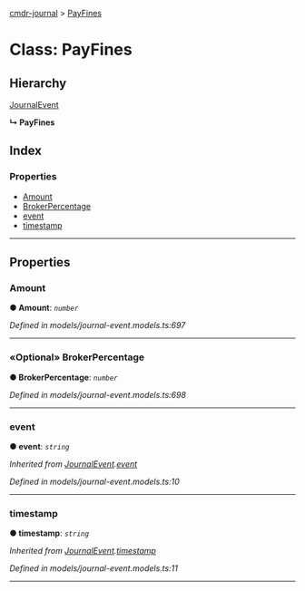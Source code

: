 [cmdr-journal](../README.md) > [PayFines](../classes/payfines.md)



# Class: PayFines

## Hierarchy


 [JournalEvent](journalevent.md)

**↳ PayFines**







## Index

### Properties

* [Amount](payfines.md#amount)
* [BrokerPercentage](payfines.md#brokerpercentage)
* [event](payfines.md#event)
* [timestamp](payfines.md#timestamp)



---
## Properties
<a id="amount"></a>

###  Amount

**●  Amount**:  *`number`* 

*Defined in models/journal-event.models.ts:697*





___

<a id="brokerpercentage"></a>

### «Optional» BrokerPercentage

**●  BrokerPercentage**:  *`number`* 

*Defined in models/journal-event.models.ts:698*





___

<a id="event"></a>

###  event

**●  event**:  *`string`* 

*Inherited from [JournalEvent](journalevent.md).[event](journalevent.md#event)*

*Defined in models/journal-event.models.ts:10*





___

<a id="timestamp"></a>

###  timestamp

**●  timestamp**:  *`string`* 

*Inherited from [JournalEvent](journalevent.md).[timestamp](journalevent.md#timestamp)*

*Defined in models/journal-event.models.ts:11*





___


